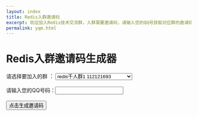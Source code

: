 ```yaml
---
layout: index
title: Redis入群邀请码
excerpt: 欢迎加入Redis技术交流群，入群需要邀请码，请输入您的QQ号获取对应群的邀请码。
permalink: yqm.html
---
```


<script type="text/javascript">
    var cpro_id = "u2567475";
</script>
<script src="http://cpro.baidustatic.com/cpro/ui/c.js" type="text/javascript"></script>

<h1>Redis入群邀请码生成器</h1>

<div class='home-intro home-section'>
	请选择要加入的群 ：
	<select id="qunList">
		<option value="112121693">redis千人群1 112121693</option>
		<option value="187095642">redis千人群2 187095642</option>
		<option value="163264749">redis java分群一 163264749</option>
		<option value="209751645">redis java分群二 209751645</option>
		<option value="69287882">redis 脚本群 69287882</option>
		<option value="163269313">Redis c,c++,c#分群 163269313</option>
		<option value="163265386">Redis□PHP分群 163265386</option>
	</select>
	<br/>
	<br/>
	请输入您的QQ号码：<input type="text" id="qqcode" />
	<br/>
	<br/>
	<input type="button" value="点击生成邀请码" onclick="generateCode()"/>
	<br/>
	<br/>
	<h2 id="yqmcode" style="color:#ff0000;">&nbsp;</h2>
</div>

<script src='/js/md5.js'></script>

<script>
	function generateCode(){
		var qunId = $("#qunList").val();
		var qqCode = $("#qqcode").val();
		if(qqCode==""){
			alert("QQ号码不能为空哦");
			return;
		}
		var r=/^[0-9]+.?[0-9]*$/;
        if(!r.test(qqCode)){ //isNaN也行的,正则可以随意扩展
            alert('请输入全数字的QQ号码');
			return;
        }
		
		var hash = hex_md5(qunId+"-"+qqCode);
		var yqm = "redis-"+ hash.substring(0,4) + "-" + hash.substring(28,32);
		$("#yqmcode").html("您的邀请码是："+yqm);
	}
</script>

<script type="text/javascript">
    var cpro_id = "u2582069";
</script>
<script src="http://cpro.baidustatic.com/cpro/ui/c.js" type="text/javascript"></script>